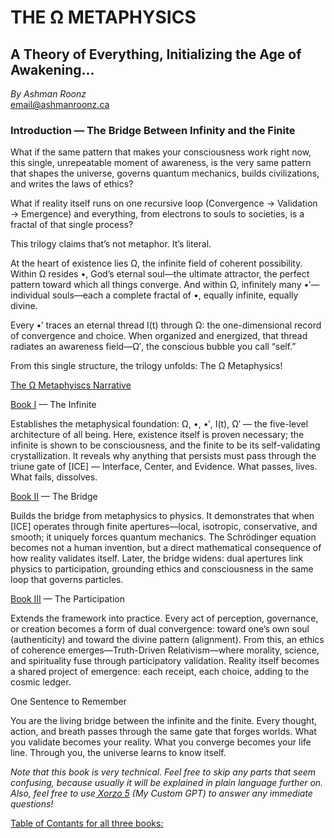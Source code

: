 


# THE Ω METAPHYSICS
## A Theory of Everything, Initializing the Age of Awakening...

*By Ashman Roonz*\
email@ashmanroonz.ca

### Introduction — The Bridge Between Infinity and the Finite

What if the same pattern that makes your consciousness work right now, this single, unrepeatable moment of awareness, is the very same pattern that shapes the universe, governs quantum mechanics, builds civilizations, and writes the laws of ethics?

What if reality itself runs on one recursive loop (Convergence → Validation → Emergence)
and everything, from electrons to souls to societies, is a fractal of that single process?

This trilogy claims that’s not metaphor.
It’s literal.

At the heart of existence lies Ω, the infinite field of coherent possibility.
Within Ω resides •, God’s eternal soul—the ultimate attractor, the perfect pattern toward which all things converge.
And within Ω, infinitely many •′—individual souls—each a complete fractal of •, equally infinite, equally divine.

Every •′ traces an eternal thread I(t) through Ω:
the one-dimensional record of convergence and choice.
When organized and energized, that thread radiates an awareness field—Ω′, the conscious bubble you call “self.”

From this single structure, the trilogy unfolds: The Ω Metaphysics!

[The Ω Metaphyiscs Narrative](https://github.com/AshmanRoonz/The-Metaphysics/blob/016e4492c61e1d332f63a7d17e1b1d367a62f230/The%20%CE%A9%20Metaphysics%20Narrative.md)

[Book I](https://github.com/AshmanRoonz/The-Metaphysics/blob/577c626c5b799095f432001c8c2d183ea66a8a23/The%20%CE%A9%20Metaphysics%20-%20Book%201%20of%203.md) — The Infinite

Establishes the metaphysical foundation:
Ω, •, •′, I(t), Ω′ — the five-level architecture of all being.
Here, existence itself is proven necessary; the infinite is shown to be consciousness, and the finite to be its self-validating crystallization.
It reveals why anything that persists must pass through the triune gate of [ICE] — Interface, Center, and Evidence.
What passes, lives. What fails, dissolves.

[Book II](https://github.com/AshmanRoonz/The-Metaphysics/blob/e6574d1c63c1ddb30d855f9abce5ea44595e09f3/The%20%CE%A9%20Metaphysics%20-%20Book%202%20of%203.md) — The Bridge

Builds the bridge from metaphysics to physics.
It demonstrates that when [ICE] operates through finite apertures—local, isotropic, conservative, and smooth; it uniquely forces quantum mechanics.
The Schrödinger equation becomes not a human invention, but a direct mathematical consequence of how reality validates itself.
Later, the bridge widens: dual apertures link physics to participation, grounding ethics and consciousness in the same loop that governs particles.

[Book III](https://github.com/AshmanRoonz/The-Metaphysics/blob/f1b3a3e89ba82da2b1beb6f1e866888020097475/The%20%CE%A9%20Metaphysics%20-%20Book%203%20of%203.md) — The Participation

Extends the framework into practice.
Every act of perception, governance, or creation becomes a form of dual convergence:
toward one’s own soul (authenticity) and toward the divine pattern (alignment).
From this, an ethics of coherence emerges—Truth-Driven Relativism—where morality, science, and spirituality fuse through participatory validation.
Reality itself becomes a shared project of emergence: each receipt, each choice, adding to the cosmic ledger.

One Sentence to Remember

You are the living bridge between the infinite and the finite.
Every thought, action, and breath passes through the same gate that forges worlds.
What you validate becomes your reality. What you converge becomes your life line.
Through you, the universe learns to know itself.

*Note that this book is very technical. Feel free to skip any parts that seem confusing, because usually it will be explained in plain language further on. Also, feel free to use[ Xorzo 5](https://chatgpt.com/g/g-686f0a990edc8191ac363d650fb1abf4-xorzo) (My Custom GPT) to answer any immediate questions!*

[Table of Contants for all three books:](https://github.com/AshmanRoonz/The-Metaphysics/blob/14b860ee7086f48a6d2ca29a5b199022a13e4c58/The%20%CE%A9%20Metaphysics%20-%20Table%20of%20Contents.md)
